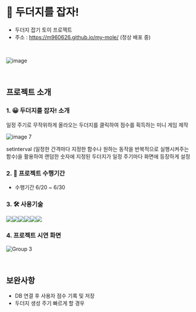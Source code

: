 # 🔨 두더지를 잡자!

* 두더지 잡기 토이 프로젝트
* 주소 : https://m960626.github.io/my-mole/ (정상 배포 중)
<br/>

![image](https://github.com/m960626/toyMole/assets/127086721/45d2e910-7e4a-4aad-bf34-33be7c2da598)

<br/>

## 프로젝트 소개

### 1. 😀 두더지를 잡자! 소개
일정 주기로 무작위하게 올라오는 두더지를 클릭하여 점수를 획득하는 미니 게임 제작 <br>

![image 7](https://github.com/m960626/toyMole/assets/127086721/9421bd7c-a3f2-4cd8-be50-b88ee0be394e)

setinterval (일정한 간격마다 지정한 함수나 원하는 동작을 반복적으로 실행시켜주는 함수)을 활용하여
랜덤한 숫자에 지정된 두더지가 일정 주기마다 화면에 등장하게 설정


### 2. 📑 프로젝트 수행기간
- 수행기간 6/20 ~ 6/30

### 3. 🛠 사용기술
<div style="display: flex; flex-direction: row;">
  <img src="https://img.shields.io/badge/JavaScript-3DDC84?style=flat-square&logo=JavaScript&logoColor=white"/>
  <img src="https://img.shields.io/badge/npm-3DDC84?style=flat-square&logo=npm&logoColor=white"/>
  <img src="https://img.shields.io/badge/HTML5-3DDC84?style=flat-square&logo=HTML5&logoColor=white"/>
  <img src="https://img.shields.io/badge/CSS3-3DDC84?style=flat-square&logo=CSS3&logoColor=white"/>
  <img src="https://img.shields.io/badge/SASS-3DDC84?style=flat-square&logo=SASS&logoColor=white"/>
  <img src="https://img.shields.io/badge/REACT-3DDC84?style=flat-square&logo=REACT&logoColor=white"/>
</div>

### 4. 프로젝트 시연 화면
![Group 3](https://github.com/m960626/toyMole/assets/127086721/bdb86c94-acd3-4223-9fa6-d900167e88a5)

<br/>

## 보완사항
 - DB 연결 후 사용자 점수 기록 및 저장
 - 두더지 생성 주기 빠르게 할 경우 

